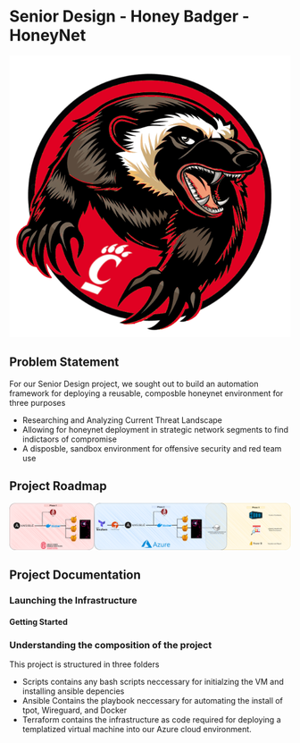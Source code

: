 # Senior Design - Honey Badger - HoneyNet

![Bearcat Badger](/src/bearcat-badger.png)

## Problem Statement

For our Senior Design project, we sought out to build an automation framework for deploying a reusable, composble honeynet environment for three purposes
- Researching and Analyzing Current Threat Landscape
- Allowing for honeynet deployment in strategic network segments to find indictaors of compromise
- A disposble, sandbox environment for offensive security and red team use

## Project Roadmap

![Project Roadmap](/src/Senior%20Design%20Roadmap.drawio.png)

## Project Documentation

### Launching the Infrastructure

#### Getting Started

### Understanding the composition of the project


This project is structured in three folders

- Scripts contains any bash scripts neccessary for initialzing the VM and installing ansible depencies
- Ansible Contains the playbook neccessary for  automating the install of tpot, Wireguard, and Docker
- Terraform contains the infrastructure as code required for deploying a templatized virtual machine into our Azure cloud environment.